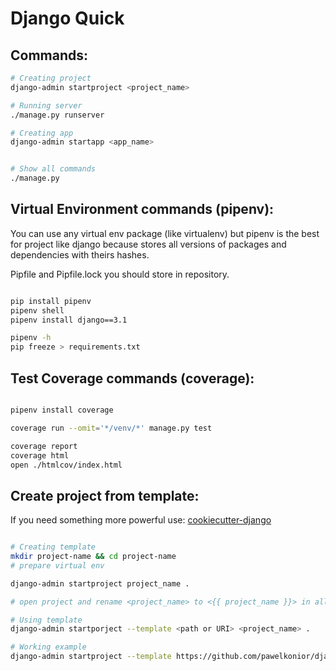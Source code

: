 # Django Quick


## Commands:

```bash
# Creating project
django-admin startproject <project_name>

# Running server
./manage.py runserver

# Creating app
django-admin startapp <app_name>


# Show all commands
./manage.py

```

## Virtual Environment commands (pipenv):

You can use any virtual env package (like virtualenv) but pipenv is the best for project like django because stores all versions of packages and dependencies with theirs hashes.

Pipfile and Pipfile.lock you should store in repository.
```bash

pip install pipenv
pipenv shell
pipenv install django==3.1

pipenv -h
pip freeze > requirements.txt

```

## Test Coverage commands (coverage):

```bash

pipenv install coverage

coverage run --omit='*/venv/*' manage.py test

coverage report
coverage html
open ./htmlcov/index.html

```

## Create project from template:

If you need something more powerful use:
[cookiecutter-django](https://github.com/pydanny/cookiecutter-django)

```bash

# Creating template
mkdir project-name && cd project-name
# prepare virtual env

django-admin startproject project_name .

# open project and rename <project_name> to <{{ project_name }}> in all files

# Using template
django-admin startporject --template <path or URI> <project_name> .

# Working example
django-admin startproject --template https://github.com/pawelkonior/django_template/archive/master.zip new_latest_proj .

```